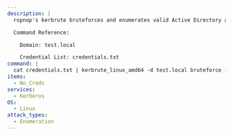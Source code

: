 ```yaml
---
description: |
  ropnop's kerbrute bruteforces and enumerates valid Active Directory accounts through Kerberos Pre-Authentication. The following command will attempt to brute force valid username and passwords logins given a list of credentials (in the format `username:password`).

  Command Reference:

  	Domain: test.local

  	Credential List: credentials.txt
command: |
  cat credentials.txt | kerbrute_linux_amd64 -d test.local bruteforce -
items:
  - No_Creds
services:
  - Kerberos
OS:
  - Linux
attack_types:
  - Enumeration
---
```

